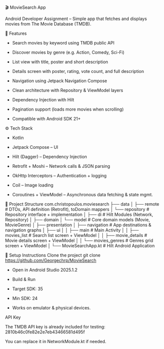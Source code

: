 🎬 MovieSearch App

Android Developer Assignment – Simple app that fetches and displays movies from The Movie Database (TMDB).

📌 Features

- Search movies by keyword using TMDB public API

- Discover movies by genre (e.g. Action, Comedy, Sci-Fi)

- List view with title, poster and short description

- Details screen with poster, rating, vote count, and full description

- Navigation using Jetpack Navigation Compose

- Clean architecture with Repository & ViewModel layers

- Dependency Injection with Hilt

- Pagination support (loads more movies when scrolling)

- Compatible with Android SDK 21+

⚙️ Tech Stack

- Kotlin

- Jetpack Compose – UI

- Hilt (Dagger) – Dependency Injection

- Retrofit + Moshi – Network calls & JSON parsing

- OkHttp Interceptors – Authentication + logging

- Coil – Image loading

- Coroutines + ViewModel – Asynchronous data fetching & state mgmt.

📂 Project Structure
com.christopoulos.moviesearch
 ├── data
 │   ├── remote        # DTOs, API definition (Retrofit), toDomain mappers
 │   └── repository    # Repository interface + implementation
 │
 ├── di                # Hilt Modules (Network, Repository)
 │
 ├── domain
 │   └── model         # Core domain models (Movie, MovieGenre)
 │
 ├── presentation
 │   ├── navigation    # App destinations & navigation graphs
 │   ├── ui
 │   │   ├── main      # Main Activity
 │   │   ├── movies_list      # Search list screen + ViewModel
 │   │   ├── movie_details    # Movie details screen + ViewModel
 │   │   └── movies_genres    # Genres grid screen + ViewModel
 │
 └── MovieSearchApp.kt  # Hilt Android Application

🚀 Setup Instructions
Clone the project
git clone https://github.com/Georgechrp/MovieSearch

- Open in Android Studio 2025.1.2
- Build & Run

- Target SDK: 35

- Min SDK: 24

- Works on emulator & physical devices.

API Key

The TMDB API key is already included for testing:
2810b46c0fe82e2e7eb43466581d495f

You can replace it in NetworkModule.kt if needed.




